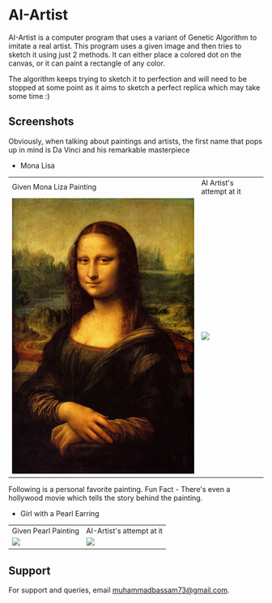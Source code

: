 
# AI-Artist


AI-Artist is a computer program that uses a variant of Genetic Algorithm to imitate a real artist. This program uses a given image and then tries to sketch it using just 2 methods. It can either place a colored dot on the canvas, or it can paint a rectangle of any color. 

The algorithm keeps trying to sketch it to perfection and will need to be stopped at some point as it aims to sketch a perfect replica which may take some time :)

## Screenshots

Obviously, when talking about paintings and artists, the first name that pops up in mind is Da Vinci and his remarkable masterpiece 

- Mona Lisa 

<table>
  <tr>
     <td>Given Mona Liza Painting</td>
     <td>AI Artist's attempt at it</td>
  </tr>
  <tr>
    <td><img src="test4.jpg" width=500></td>
    <td><img src="ss/monaliza.gif" width=500></td>
  </tr>
 </table>

Following is a personal favorite painting. Fun Fact - There's even a hollywood movie which tells the story behind the painting.

- Girl with a Pearl Earring

<table>
  <tr>
     <td>Given Pearl Painting </td>
     <td>AI-Artist's attempt at it</td>
  </tr>
  <tr>
    <td><img src="test3.gif" width=500></td>
    <td><img src="ss/pearearring.gif" width=500></td>
  </tr>
 </table>

## Support

For support and queries, email muhammadbassam73@gmail.com.

